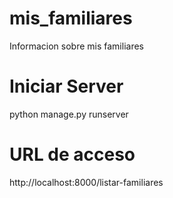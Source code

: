 # mis_familiares
Informacion sobre mis familiares

# Iniciar Server
python manage.py runserver

# URL de acceso
http://localhost:8000/listar-familiares
